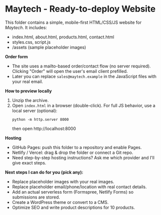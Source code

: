 
# Maytech - Ready-to-deploy Website

This folder contains a simple, mobile-first HTML/CSS/JS website for *Maytech*.
It includes:
- index.html, about.html, products.html, contact.html
- styles.css, script.js
- /assets (sample placeholder images)

**Order form**
- The site uses a mailto-based order/contact flow (no server required). Clicking "Order" will open the user's email client prefilled.
- Later you can replace `sales@maytech.example` in the JavaScript files with your real email.

**How to preview locally**
1. Unzip the archive.
2. Open `index.html` in a browser (double-click). For full JS behavior, use a local server (optional):
   ```
   python -m http.server 8000
   ```
   then open http://localhost:8000

**Hosting**
- GitHub Pages: push this folder to a repository and enable Pages.
- Netlify / Vercel: drag & drop the folder or connect a Git repo.
- Need step-by-step hosting instructions? Ask me which provider and I'll give exact steps.

**Next steps I can do for you (pick any):**
- Replace placeholder images with your real images.
- Replace placeholder email/phone/location with real contact details.
- Add an actual serverless form (Formspree, Netlify Forms) so submissions are stored.
- Create a WordPress theme or convert to a CMS.
- Optimize SEO and write product descriptions for 10 products.

